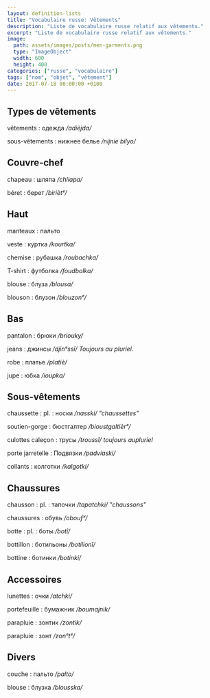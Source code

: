 ```yaml
---
layout: definition-lists
title: "Vocabulaire russe: Vêtements"
description: "Liste de vocabulaire russe relatif aux vêtements."
excerpt: "Liste de vocabulaire russe relatif aux vêtements."
image:
  path: assets/images/posts/men-garments.png
  type: "ImageObject"
  width: 600
  height: 400
categories: ["russe", "vocabulaire"]
tags: ["nom", "objet", "vêtement"]
date: 2017-07-18 00:00:00 +0100
---
```


## Types de vêtements

vêtements
: одежда
*/adièjda/*

sous-vêtements
: нижнее белье
*/nijniè bilyo/*


## Couvre-chef

chapeau
: шляпа
*/chliapa/*

béret
: берет
*/biriètᵉ/*


## Haut

manteaux
: пальто

veste
: куртка
*/kourtka/*

chemise
: рубашка
*/roubachka/*

T-shirt
: футболка
*/foudbolka/*

blouse
: блуза
*/blousa/*

blouson
: блузон
*/blouzonᵉ/*


## Bas

pantalon
: брюки
*/briouky/*

jeans
: джинсы
*/djinᵉssî/ Toujours au pluriel.*

robe
: платье
*/platiè/*

jupe
: юбка
*/ioupka/*


## Sous-vêtements

chaussette
: pl.
  : носки
  */nasski/ "chaussettes"*

soutien-gorge
: бюстгалтер
*/bioustgaltièrᵉ/*

culottes caleçon
: трусы
*/troussî/ toujours aupluriel*

porte jarretelle
: Подвязки
*/padviaski/*

collants
: колготки
*/kalgotki/*


## Chaussures

chausson
: pl.
  : тапочки
  */tapatchki/ "chaussons"*

chaussures
: обувь
*/oboufʸ/*

botte
: pl.
  : боты
  */botî/*

bottillon
: ботильоны
*/botilionî/*

bottine
: ботинки
*/botinki/*


## Accessoires

lunettes
: очки
*/atchki/*

portefeuille
: бумажник
*/boumajnik/*

parapluie
: зонтик
*/zontik/*

parapluie
: зонт
*/zonᵉtᵉ/*


## Divers

couche
: пальто
*/palto/*

blouse
: блузка
*/blousska/*
